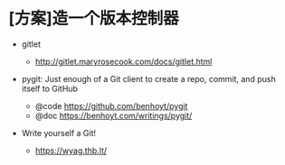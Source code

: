 # [方案]造一个版本控制器

- gitlet
  - http://gitlet.maryrosecook.com/docs/gitlet.html

- pygit: Just enough of a Git client to create a repo, commit, and push itself to GitHub
  - @code https://github.com/benhoyt/pygit
  - @doc https://benhoyt.com/writings/pygit/

- Write yourself a Git!
  - https://wyag.thb.lt/